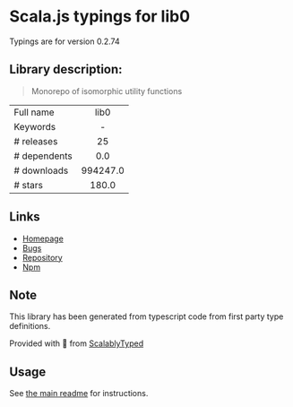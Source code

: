 
# Scala.js typings for lib0

Typings are for version 0.2.74

## Library description:
> Monorepo of isomorphic utility functions

|                    |                 |
| ------------------ | :-------------: |
| Full name          | lib0 |
| Keywords           | - |
| # releases         | 25 |
| # dependents       | 0.0 |
| # downloads        | 994247.0 |
| # stars            | 180.0 |

## Links
- [Homepage](https://github.com/dmonad/lib0#readme)
- [Bugs](https://github.com/dmonad/lib0/issues)
- [Repository](https://github.com/dmonad/lib0)
- [Npm](https://www.npmjs.com/package/lib0)
    


## Note
This library has been generated from typescript code from first party type definitions.

Provided with :purple_heart: from [ScalablyTyped](https://github.com/oyvindberg/ScalablyTyped)

## Usage
See [the main readme](../../readme.md) for instructions.


